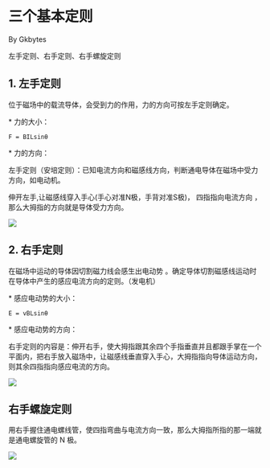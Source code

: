 # 三个基本定则

By Gkbytes

左手定则、右手定则、右手螺旋定则

## 1. 左手定则

位于磁场中的载流导体，会受到力的作用，力的方向可按左手定则确定。

\* 力的大小：

 `F = BILsinθ`

\* 力的方向：



 左手定则（安培定则）：已知电流方向和磁感线方向，判断通电导体在磁场中受力方向，如电动机。 



 伸开左手,让磁感线穿入手心(手心对准N极，手背对准S极)， 四指指向电流方向 ，那么大拇指的方向就是导体受力方向。 

![](https://gitee.com/kbytes/Photos_CSDN/raw/master/1584439685_20200317180709365_839477128.png)



## 2. 右手定则

在磁场中运动的导体因切割磁力线会感生出电动势 。确定导体切割磁感线运动时在导体中产生的感应电流方向的定则。（发电机） 



\* 感应电动势的大小：



```
E = vBLsinθ
```



\* 感应电动势的方向：



右手定则的内容是：伸开右手，使大拇指跟其余四个手指垂直并且都跟手掌在一个平面内，把右手放入磁场中，让磁感线垂直穿入手心，大拇指指向导体运动方向，则其余四指指向感应电流的方向。



![](https://gitee.com/kbytes/Photos_CSDN/raw/master/1584439686_20200317180723193_1308534694.png)

## 右手螺旋定则



用右手握住通电螺线管，使四指弯曲与电流方向一致，那么大拇指所指的那一端就是通电螺旋管的 N 极。





![](https://gitee.com/kbytes/Photos_CSDN/raw/master/1584439686_20200317180733847_2049875180.png)